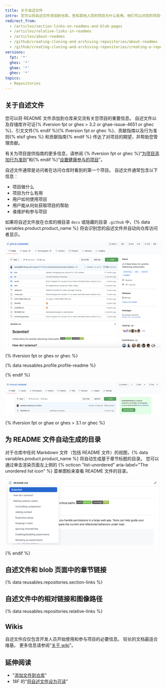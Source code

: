 ```yaml
---
title: 关于自述文件
intro: 您可以将自述文件添加到仓库，告知其他人您的项目为什么有用，他们可以对您的项目做什么，以及他们可以如何使用。
redirect_from:
  - /articles/section-links-on-readmes-and-blob-pages
  - /articles/relative-links-in-readmes
  - /articles/about-readmes
  - /github/creating-cloning-and-archiving-repositories/about-readmes
  - /github/creating-cloning-and-archiving-repositories/creating-a-repository-on-github/about-readmes
versions:
  fpt: '*'
  ghes: '*'
  ghae: '*'
  ghec: '*'
topics:
  - Repositories
---
```


## 关于自述文件

您可以将 README 文件添加到仓库来交流有关您项目的重要信息。 自述文件以及存储库许可证{% ifversion fpt or ghes > 3.2 or ghae-issue-4651 or ghec %}、引文文件{% endif %}{% ifversion fpt or ghec %}、贡献指南以及行为准则{% elsif ghes %} 和贡献指南{% endif %} 传达了对项目的期望，并帮助您管理贡献。

有关为项目提供指南的更多信息，请参阅 {% ifversion fpt or ghec %}“[为项目添加行为准则](/communities/setting-up-your-project-for-healthy-contributions/adding-a-code-of-conduct-to-your-project)”和{% endif %}“[设置健康参与的项目](/communities/setting-up-your-project-for-healthy-contributions)”。

自述文件通常是访问者在访问仓库时看到的第一个项目。 自述文件通常包含以下信息：
- 项目做什么
- 项目为什么有用
- 用户如何使用项目
- 用户能从何处获取项目的帮助
- 谁维护和参与项目

如果将自述文件放在仓库的根目录 `docs` 或隐藏的目录 `.github` 中，{% data variables.product.product_name %} 将会识别您的自述文件并自动向仓库访问者显示。

![Github/scientist 仓库的主页面及其自述文件](/assets/images/help/repository/repo-with-readme.png)

{% ifversion fpt or ghes or ghec %}

{% data reusables.profile.profile-readme %}

{% endif %}

![用户名/用户名仓库上的自述文件](/assets/images/help/repository/username-repo-with-readme.png)

{% ifversion fpt or ghae or ghes > 3.1 or ghec %}

## 为 README 文件自动生成的目录

对于仓库中任何 Markdown 文件（包括 README 文件）的视图，{% data variables.product.product_name %} 将自动生成基于章节标题的目录。 您可以通过单击渲染页面左上侧的 {% octicon "list-unordered" aria-label="The unordered list icon" %}  菜单图标来查看 README 文件的目录。

![自动生成目录的自述文件](/assets/images/help/repository/readme-automatic-toc.png)

{% endif %}

## 自述文件和 blob 页面中的章节链接

{% data reusables.repositories.section-links %}

## 自述文件中的相对链接和图像路径

{% data reusables.repositories.relative-links %}

## Wikis

自述文件应仅包含开发人员开始使用和参与项目的必要信息。 较长的文档最适合维基。 更多信息请参阅“[关于 wiki](/communities/documenting-your-project-with-wikis/about-wikis)”。

## 延伸阅读

- "[添加文件到仓库](/articles/adding-a-file-to-a-repository)"
- 18F 的“[将自述文件设为可读](https://github.com/18F/open-source-guide/blob/18f-pages/pages/making-readmes-readable.md)”
